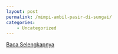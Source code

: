 ```yaml
---
layout: post
permalink: /mimpi-ambil-pasir-di-sungai/
categories:
    - Uncategorized
---
```


[Baca Selengkapnya](/09)